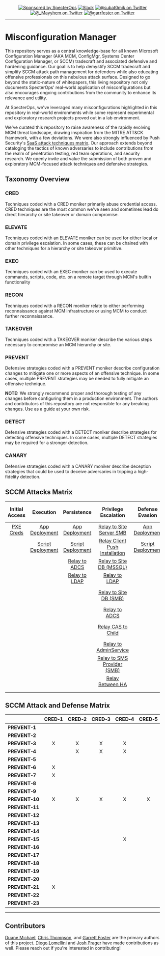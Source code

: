 <p align="center">
    <a href="https://github.com/subat0mik/Misconfiguration-Manager">
    <img src="https://img.shields.io/endpoint?url=https%3A%2F%2Fraw.githubusercontent.com%2Fspecterops%2F.github%2Fmain%2Fconfig%2Fshield.json&style=flat"
        alt="Sponsored by SpecterOps"/></a>
    <a href="https://join.slack.com/t/bloodhoundhq/shared_invite/zt-1tgq6ojd2-ixpx5nz9Wjtbhc3i8AVAWw">
        <img src="https://img.shields.io/badge/Slack-%23sccm-blueviolet?logo=slack" alt="Slack"/></a>
    <a href="https://twitter.com/subat0mik">
        <img src="https://img.shields.io/twitter/follow/subat0mik?style=social"
        alt="@subat0mik on Twitter"/></a>
    <a href="https://twitter.com/_Mayyhem">
        <img src="https://img.shields.io/twitter/follow/_Mayyhem?style=social"
        alt="@_Mayyhem on Twitter"/></a>
    <a href="https://twitter.com/garrfoster">
        <img src="https://img.shields.io/twitter/follow/garrfoster?style=social"
        alt="@garrfoster on Twitter"/></a>
</p>

---

# Misconfiguration Manager
This repository serves as a central knowledge-base for all known Microsoft Configuration Manager (AKA MCM, ConfigMgr, Systems Center Configuration Manager, or SCCM) tradecraft and associated defensive and hardening guidance. Our goal is to help demystify SCCM tradecraft and simplify SCCM attack path management for defenders while also educating offensive professionals on this nebulous attack surface. Designed to go beyond the static-nature of whitepapers, this living repository not only documents SpecterOps' real-world application of misconfigurations but also encourages ongoing contributions from the community to enhance its relevance and utility.

At SpecterOps, we've leveraged many misconfigurations highlighted in this repository in real-world environments while some represent experimental and exploratory research projects proved out in a lab environment.

We've curated this repository to raise awareness of the rapidly evolving MCM threat landscape, drawing inspiration from the MITRE ATT&CK framework, with a few deviations. We were also strongly influenced by Push Security's [SaaS attack techniques matrix](https://github.com/pushsecurity/saas-attacks/tree/main). Our approach extends beyond cataloging the tactics of known adversaries to include contributions from the realm of penetration testing, red team operations, and security research. We openly invite and value the submission of both proven and exploratory MCM-focused attack techniques and defensive strategies.

## Taxonomy Overview

### CRED
Techniques coded with a CRED moniker primarily abuse credential access. CRED techniques are the most common we've seen and sometimes lead do direct hierarchy or site takeover or domain compromise.

### ELEVATE 
Techniques coded with an ELEVATE moniker can be used for either local or domain privilege escalation. In some cases, these can be chained with other techniques for a hierarchy or site takeover primitive.

### EXEC
Techniques coded with an EXEC moniker can be used to execute commands, scripts, code, etc. on a remote target through MCM's builtin functionality

### RECON
Techniques coded with a RECON moniker relate to either performing reconnaissance against MCM infrastructure or using MCM to conduct further reconnaissance.

### TAKEOVER
Techniques coded with a TAKEOVER moniker describe the various steps necessary to compromise an MCM hierarchy or site.

### PREVENT
Defensive strategies coded with a PREVENT moniker describe configuration changes to mitigate one or more aspects of an offensive technique. In some cases, multiple PREVENT strategies may be needed to fully mitigate an offensive technique.

**NOTE:** We strongly recommend proper and thorough testing of any changes before configuring them in a production environment. The authors and contributors of this repository are not responsible for any breaking changes. Use as a guide at your own risk.

### DETECT
Defensive strategies coded with a DETECT moniker describe strategies for detecting offensive techniques. In some cases, multiple DETECT strategies may be required for a stronger detection.

### CANARY
Defensive strategies coded with a CANARY moniker describe deception strategies that could be used to deceive adversaries in tripping a high-fidelity detection.

## SCCM Attacks Matrix
| Initial Access                                                                  | Execution                                                                          | Persistence                                                                        | Privilege Escalation                                                                              | Defense Evasion                                                               | Credential Access                                                                             | Discovery                                                                     | Lateral Movement                                                                                      | Collection	                                                              | Command and Control                                                     | Exfiltration                                                              |
|:---:                                                                            |:---:	                                                                           |:---:                                                                               |:---:	                                                                                            |:---:                                                                          |:---:	                                                                                        |:---:	                                                                        |:---:	                                                                                                |:---:	                                                                      |:---:	                                                                |:---:	                                                                    |
| [PXE Creds](./attack-techniques/CRED/CRED-1/cred-1_description.md)              | [App Deployment](./attack-techniques/EXEC/EXEC-1/exec-1_description.md)            | [App Deployment](./attack-techniques/EXEC/EXEC-1/exec-1_description.md)            | [Relay to Site Server SMB](./attack-techniques/ELEVATE/ELEVATE-1/ELEVATE-1_description.md)        | [App Deployment](./attack-techniques/EXEC/EXEC-1/exec-1_description.md)       | [PXE Credentials](./attack-techniques/CRED/CRED-1/cred-1_description.md)                      | [LDAP Enumeration](./attack-techniques/RECON/RECON-1/recon-1_description.md)  | [Relay to Site DB (MSSQL)](./attack-techniques/TAKEOVER/TAKEOVER-1/takeover-1_description.md)         | [CMPivot](./attack-techniques/RECON/RECON-4/recon-4_description.md)         |   	                                                                    | [CMPivot](./attack-techniques/RECON/RECON-4/recon-4_description.md)       |
|   	                                                                          | [Script Deployment](./attack-techniques/EXEC/EXEC-2/exec-2_description.md)         | [Script Deployment](./attack-techniques/EXEC/EXEC-2/exec-2_description.md)         | [Relay Client Push Installation](./attack-techniques/ELEVATE/ELEVATE-2/ELEVATE-2_description.md)  | [Script Deployment](./attack-techniques/EXEC/EXEC-2/exec-2_description.md)    | [Policy Request Credentials](./attack-techniques/CRED/CRED-2/cred-2_description.md)           | [SMB Enumeration](./attack-techniques/RECON/RECON-2/recon-2_description.md)   | [Relay to AdminService](./attack-techniques/TAKEOVER/TAKEOVER-2/takeover-2_description.md)            |                                                                             |   	                                                                    |   	                                                                    |
|   	                                                                          |   	                                                                               | [Relay to ADCS](./attack-techniques/TAKEOVER/TAKEOVER-3/takeover-3_description.md) | [Relay to Site DB (MSSQL)](./attack-techniques/TAKEOVER/TAKEOVER-1/takeover-1_description.md)     |   	                                                                        | [DPAPI Credentials](./attack-techniques/CRED/CRED-3/cred-3_description.md)                    | [HTTP Enumeration](./attack-techniques/RECON/RECON-3/recon-3_description.md)  | [Relay Between HA](./attack-techniques/TAKEOVER/TAKEOVER-7/takeover-7_description.md)                 |                                                                             |   	                                                                    |   	                                                                    |
|   	                                                                          |   	                                                                               | [Relay to LDAP](./attack-techniques/TAKEOVER/TAKEOVER-8/takeover-8_description.md) | [Relay to LDAP](./attack-techniques/TAKEOVER/TAKEOVER-8/takeover-8_description.md)                |   	                                                                        | [Legacy Credentials](./attack-techniques/CRED/CRED-4/cred-4_description.md)                   | [CMPivot](./attack-techniques/RECON/RECON-4/recon-4_description.md)           | [App Deployment](./attack-techniques/EXEC/EXEC-1/exec-1_description.md)                               |                                                                             |   	                                                                    |   	                                                                    |
|   	                                                                          |   	                                                                               |   	                                                                                | [Relay to Site DB (SMB)](./attack-techniques/TAKEOVER/TAKEOVER-2/takeover-2_description.md)       |                                                                               | [Site Database Credentials](./attack-techniques/CRED/CRED-5/cred-5_description.md)            |   	                                                                        | [Script Deployment](./attack-techniques/EXEC/EXEC-2/exec-2_description.md)                            |   	                                                                      |   	                                                                    |   	                                                                    |
|   	                                                                          |   	                                                                               |   	                                                                                | [Relay to ADCS](./attack-techniques/TAKEOVER/TAKEOVER-3/takeover-3_description.md)                |   	                                                                        |   	                                                                                        |   	                                                                        | [Relay to Site Server (SMB)](./attack-techniques/ELEVATE/ELEVATE-1/ELEVATE-1_description%20copy.md)   |   	                                                                      |   	                                                                    |   	                                                                    |
|   	                                                                          |   	                                                                               |   	                                                                                | [Relay CAS to Child](./attack-techniques/TAKEOVER/TAKEOVER-4/takeover-4_description.md)           |   	                                                                        |   	                                                                                        |   	                                                                        | [Relay Client Push Installation](./attack-techniques/ELEVATE/ELEVATE-2/ELEVATE-2_description.md)      |   	                                                                      |   	                                                                    |   	                                                                    |
|   	                                                                          |   	                                                                               |   	                                                                                | [Relay to AdminService](./attack-techniques/TAKEOVER/TAKEOVER-5/takeover-5_description.md)        |   	                                                                        |   	                                                                                        |   	                                                                        | [Relay CAS to Child](./attack-techniques/TAKEOVER/TAKEOVER-4/takeover-4_description.md)               |   	                                                                      |   	                                                                    |   	                                                                    |
|   	                                                                          |   	                                                                               |   	                                                                                | [Relay to SMS Provider (SMB)](./attack-techniques/TAKEOVER/TAKEOVER-6/takeover-6_description.md)  |   	                                                                        |   	                                                                                        |   	                                                                        | [Relay to SMS Provider (SMB)](./attack-techniques/TAKEOVER/TAKEOVER-6/takeover-6_description.md)      |   	                                                                      |   	                                                                    |   	                                                                    |
|                                                                                 |                                                                                    |                                                                                    | [Relay Between HA](./attack-techniques/TAKEOVER/TAKEOVER-7/takeover-7_description.md)             |                                                                               |                                                                                               |                                                                               |                                                                                                       |                                                                             |                                                                         |                                                                           |
|                                                                                 |                                                                                    |                                                                                    |                                                                                                   |                                                                               |                                                                                               |                                                                               |                                                                                                       |                                                                             |                                                                         |                                                                           |
|                                                                                 |                                                                                    |                                                                                    |                                                                                                   |                                                                               |                                                                                               |                                                                               |                                                                                                       |                                                                             |                                                                         |                                                                           |


## SCCM Attack and Defense Matrix
|                      | CRED&#x2011;1        | CRED&#x2011;2         | CRED&#x2011;3        | CRED&#x2011;4       | CRED&#x2011;5        | ELEVATE&#x2011;1     | ELEVATE&#x2011;2        |EXEC&#x2011;1        | EXEC&#x2011;2        | RECON&#x2011;1       | RECON&#x2011;2       | RECON&#x2011;3       | RECON&#x2011;4       | TAKEOVER&#x2011;1    | TAKEOVER&#x2011;2    | TAKEOVER&#x2011;3    | TAKEOVER&#x2011;4    | TAKEOVER&#x2011;5    | TAKEOVER&#x2011;6    | TAKEOVER&#x2011;7    | TAKEOVER&#x2011;8    |
|:---------------------|:--------------------:|:---------------------:|:--------------------:|:-------------------:|:--------------------:|:--------------------:|:--------------------:|--------------------:|:--------------------:|:--------------------:|:--------------------:|:--------------------:|:--------------------:|:--------------------:|:--------------------:|:--------------------:|:--------------------:|:--------------------:|:--------------------:|:--------------------:|:--------------------:|
| **PREVENT&#x2011;1** |                      |                       |                      |                     |                      |                      |                      |                     |                      |                      |                      |                      |                      |                      |                      |                      |                      |                      |                      |                      |                      | 
| **PREVENT&#x2011;2** |                      |                       |                      |                     |                      |                      |                      |                     |                      |                      |                      |                      |                      | X                    |                      |                      |                      |                      |                      |                      |                      |
| **PREVENT&#x2011;3** | X                    | X                     | X                    | X                   |                      |                      |                      |                     |                      |                      |                      |                      |                      |                      |                      |                      |                      |                      |                      |                      |                      |
| **PREVENT&#x2011;4** |                      | X                     | X                    | X                   |                      |                      |                      |                     |                      |                      |                      |                      |                      |                      |                      |                      |                      |                      |                      |                      |                      |
| **PREVENT&#x2011;5** |                      |                       |                      |                     |                      |                      |                      |                     |                      |                      |                      |                      |                      |                      |                      |                      |                      |                      |                      |                      |                      | 
| **PREVENT&#x2011;6** | X                    |                       |                      |                     |                      |                      |                      |                     |                      |                      |                      |                      |                      |                      |                      |                      |                      |                      |                      |                      |                      | 
| **PREVENT&#x2011;7** | X                    |                       |                      |                     |                      |                      |                      |                     |                      |                      |                      |                      |                      |                      |                      |                      |                      |                      |                      |                      |                      |
| **PREVENT&#x2011;8** |                      |                       |                      |                     |                      |                      | X                    |                     |                      |                      |                      |                      |                      |                      |                      |                      |                      |                      |                      |                      |                      |
| **PREVENT&#x2011;9** |                      |                       |                      |                     |                      |                      |                      |                     |                      |                      |                      |                      | X                    |                      |                      |                      |                      |                      |                      |                      |                      |
| **PREVENT&#x2011;10**| X                    | X                     | X                    | X                   | X                    |                      |                      |                     |                      |                      |                      |                      |                      |                      |                      |                      |                      |                      |                      |                      |                      |
| **PREVENT&#x2011;11**|                      |                       |                      |                     |                      |                      |                      |                     |                      |                      |                      |                      |                      |                      |                      |                      |                      |                      |                      |                      | X                    |
| **PREVENT&#x2011;12**|                      |                       |                      |                     |                      | X                    | X                    |                     |                      |                      |                      |                      |                      | X                    | X                    |                      |                      |                      | X                    | X                    |                      |
| **PREVENT&#x2011;13**|                      |                       |                      |                     |                      |                      |                      |                     |                      |                      |                      |                      |                      |                      |                      |                      |                      |                      |                      |                      | X                    |
| **PREVENT&#x2011;14**|                      |                       |                      |                     |                      |                      |                      |                     |                      |                      |                      |                      |                      | X                    |                      |                      |                      |                      |                      |                      |                      |
| **PREVENT&#x2011;15**|                      |                       |                      | X                   |                      |                      |                      |                     |                      |                      |                      |                      |                      |                      |                      |                      |                      |                      |                      |                      |                      |
| **PREVENT&#x2011;16**|                      |                       |                      |                     |                      |                      |                      |                     |                      |                      |                      |                      |                      |                      |                      |                      |                      |                      |                      |                      |                      |
| **PREVENT&#x2011;17**|                      |                       |                      |                     |                      |                      |                      |                     |                      |                      |                      |                      |                      |                      |                      |                      |                      |                      |                      |                      |                      |
| **PREVENT&#x2011;18**|                      |                       |                      |                     |                      |                      |                      |                     |                      |                      |                      |                      |                      |                      |                      |                      |                      |                      |                      |                      |                      |
| **PREVENT&#x2011;19**|                      |                       |                      |                     |                      |                      |                      |                     |                      |                      |                      |                      |                      |                      |                      |                      |                      |                      |                      |                      |                      |
| **PREVENT&#x2011;20**|                      |                       |                      |                     |                      |                      |                      |                     |                      |                      |                      |                      |                      |                      |                      |                      |                      |                      |                      |                      |                      |
| **PREVENT&#x2011;21**| X                    |                       |                      |                     |                      |                      |                      |                     |                      |                      |                      |                      |                      |                      |                      |                      |                      |                      |                      |                      |                      |
| **PREVENT&#x2011;22**|                      |                       |                      |                     |                      |                      |                      |                     |                      |                      |                      |                      |                      |                      |                      |                      |                      |                      |                      |                      |                      |
| **PREVENT&#x2011;23**|                      |                       |                      |                     |                      |                      |                      |                     |                      |                      |                      |                      |                      |                      |                      |                      |                      |                      |                      |                      |                      |


---

## Contributors

[Duane Michael](https://twitter.com/subat0mik), [Chris Thompson](https://twitter.com/_Mayyhem), and [Garrett Foster](https://twitter.com/garrfoster) are the primary authors of this project. [Diego Lomellini](https://twitter.com/DiLomSec1) and [Josh Prager](https://twitter.com/Praga_Prag) have made contributions as well. Please reach out if you're interested in contributing!

